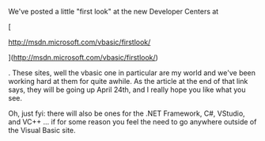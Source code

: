 We've posted a little "first look" at the new Developer Centers at

[

http://msdn.microsoft.com/vbasic/firstlook/

](http://msdn.microsoft.com/vbasic/firstlook/)

. These sites, well the vbasic one in particular are my world and we've been working hard at them for quite awhile. As the article at the end of that link says, they will be going up April 24th, and I really hope you like what you see.

Oh, just fyi: there will also be ones for the .NET Framework, C#, VStudio, and VC++ ... if for some reason you feel the need to go anywhere outside of the Visual Basic site.